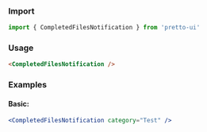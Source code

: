### Import

```js static
import { CompletedFilesNotification } from 'pretto-ui'
```

### Usage

```html
<CompletedFilesNotification />
```

### Examples

#### Basic:

```jsx
<CompletedFilesNotification category="Test" />
```
